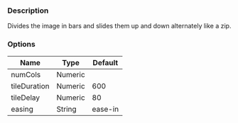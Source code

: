 ---
---

### Description
Divides the image in bars and slides them up and down alternately like a zip.

### Options
| Name | Type | Default |
|------|------|---------|
| numCols | Numeric |  |
| tileDuration | Numeric | 600 |
| tileDelay | Numeric | 80 |
| easing | String | ease-in |
